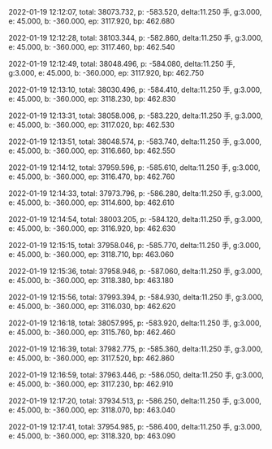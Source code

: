 2022-01-19 12:12:07, total: 38073.732, p: -583.520, delta:11.250 手, g:3.000, e: 45.000, b: -360.000, ep: 3117.920, bp: 462.680

2022-01-19 12:12:28, total: 38103.344, p: -582.860, delta:11.250 手, g:3.000, e: 45.000, b: -360.000, ep: 3117.460, bp: 462.540

2022-01-19 12:12:49, total: 38048.496, p: -584.080, delta:11.250 手, g:3.000, e: 45.000, b: -360.000, ep: 3117.920, bp: 462.750

2022-01-19 12:13:10, total: 38030.496, p: -584.410, delta:11.250 手, g:3.000, e: 45.000, b: -360.000, ep: 3118.230, bp: 462.830

2022-01-19 12:13:31, total: 38058.006, p: -583.220, delta:11.250 手, g:3.000, e: 45.000, b: -360.000, ep: 3117.020, bp: 462.530

2022-01-19 12:13:51, total: 38048.574, p: -583.740, delta:11.250 手, g:3.000, e: 45.000, b: -360.000, ep: 3116.660, bp: 462.550

2022-01-19 12:14:12, total: 37959.596, p: -585.610, delta:11.250 手, g:3.000, e: 45.000, b: -360.000, ep: 3116.470, bp: 462.760

2022-01-19 12:14:33, total: 37973.796, p: -586.280, delta:11.250 手, g:3.000, e: 45.000, b: -360.000, ep: 3114.600, bp: 462.610

2022-01-19 12:14:54, total: 38003.205, p: -584.120, delta:11.250 手, g:3.000, e: 45.000, b: -360.000, ep: 3116.920, bp: 462.630

2022-01-19 12:15:15, total: 37958.046, p: -585.770, delta:11.250 手, g:3.000, e: 45.000, b: -360.000, ep: 3118.710, bp: 463.060

2022-01-19 12:15:36, total: 37958.946, p: -587.060, delta:11.250 手, g:3.000, e: 45.000, b: -360.000, ep: 3118.380, bp: 463.180

2022-01-19 12:15:56, total: 37993.394, p: -584.930, delta:11.250 手, g:3.000, e: 45.000, b: -360.000, ep: 3116.030, bp: 462.620

2022-01-19 12:16:18, total: 38057.995, p: -583.920, delta:11.250 手, g:3.000, e: 45.000, b: -360.000, ep: 3115.760, bp: 462.460

2022-01-19 12:16:39, total: 37982.775, p: -585.360, delta:11.250 手, g:3.000, e: 45.000, b: -360.000, ep: 3117.520, bp: 462.860

2022-01-19 12:16:59, total: 37963.446, p: -586.050, delta:11.250 手, g:3.000, e: 45.000, b: -360.000, ep: 3117.230, bp: 462.910

2022-01-19 12:17:20, total: 37934.513, p: -586.250, delta:11.250 手, g:3.000, e: 45.000, b: -360.000, ep: 3118.070, bp: 463.040

2022-01-19 12:17:41, total: 37954.985, p: -586.400, delta:11.250 手, g:3.000, e: 45.000, b: -360.000, ep: 3118.320, bp: 463.090